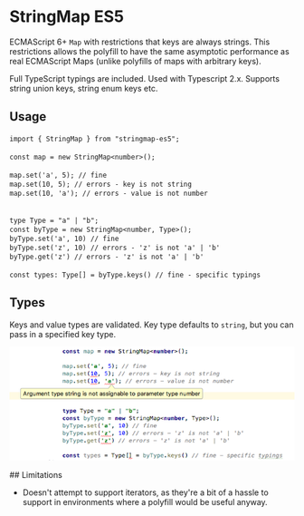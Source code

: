 # StringMap ES5

ECMAScript 6+ `Map` with restrictions that keys are always strings. This restrictions allows the polyfill to have the same asymptotic performance as real ECMAScript Maps (unlike polyfills of maps with arbitrary keys).

Full TypeScript typings are included. Used with Typescript 2.x. Supports string union keys, string enum keys etc.

## Usage

```
import { StringMap } from "stringmap-es5";

const map = new StringMap<number>();

map.set('a', 5); // fine
map.set(10, 5); // errors - key is not string
map.set(10, 'a'); // errors - value is not number


type Type = "a" | "b";
const byType = new StringMap<number, Type>();
byType.set('a', 10) // fine
byType.set('z', 10) // errors - 'z' is not 'a' | 'b'
byType.get('z') // errors - 'z' is not 'a' | 'b'

const types: Type[] = byType.keys() // fine - specific typings
```

## Types

Keys and value types are validated. Key type defaults to `string`, but you can pass in a specified key type.

![demonstrates types being used in an editor](docs/typings.png)

## Limitations

- Doesn't attempt to support iterators, as they're a bit of a hassle to support in environments where a polyfill would be useful anyway.
